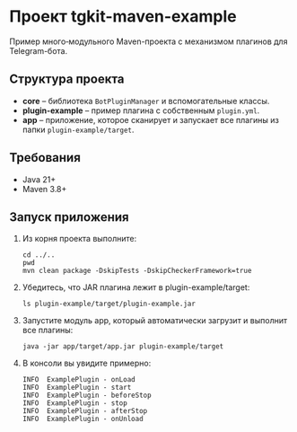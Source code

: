 # Проект tgkit-maven-example

Пример много‐модульного Maven-проекта с механизмом плагинов для Telegram-бота.

## Структура проекта

- **core** – библиотека `BotPluginManager` и вспомогательные классы.
- **plugin-example** – пример плагина с собственным `plugin.yml`.
- **app** – приложение, которое сканирует и запускает все плагины из папки `plugin-example/target`.

## Требования

- Java 21+
- Maven 3.8+

## Запуск приложения

1. Из корня проекта выполните:
   ```shell 
   cd ../..
   pwd
   mvn clean package -DskipTests -DskipCheckerFramework=true
   ```
2. Убедитесь, что JAR плагина лежит в plugin-example/target:
   ```shell
   ls plugin-example/target/plugin-example.jar
   ```
3. Запустите модуль app, который автоматически загрузит и выполнит все плагины:
   ```shell
   java -jar app/target/app.jar plugin-example/target
   ```
4. В консоли вы увидите примерно:
   ```
   INFO  ExamplePlugin - onLoad
   INFO  ExamplePlugin - start
   INFO  ExamplePlugin - beforeStop
   INFO  ExamplePlugin - stop
   INFO  ExamplePlugin - afterStop
   INFO  ExamplePlugin - onUnload
   ```